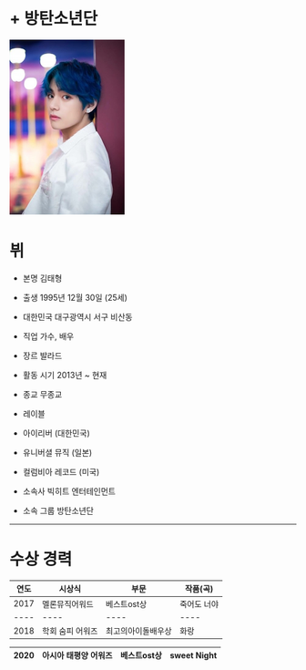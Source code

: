 # + 방탄소년단

<img src ="parkJunSeoung_1.jpg" width="40%" > 

# 뷔

+ 본명	김태형

+ 출생	1995년 12월 30일 (25세)

+ 대한민국 대구광역시 서구 비산동

+ 직업	가수, 배우

+ 장르	발라드

+ 활동 시기	2013년 ~ 현재

+ 종교	무종교

+ 레이블	

+ 아이리버 (대한민국)

+ 유니버셜 뮤직 (일본)

+ 컬럼비아 레코드 (미국)

+ 소속사	빅히트 엔터테인먼트

+ 소속 그룹	방탄소년단

*******

# 수상 경력


|연도|시상식|부문|작품(곡)|
|----|----|----|----|
|2017|멜론뮤직어워드|베스트ost상|죽어도 너야|
|----|----|----|----|
|2018|학회 숨피 어워즈|최고의아이돌배우상|화랑|

|2020|아시아 태평양 어워즈|베스트ost상|sweet Night|
|----|----|----|----|